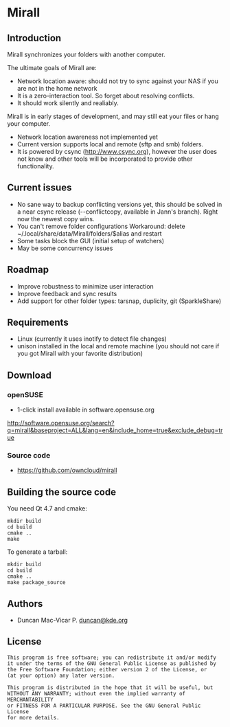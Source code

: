 # Mirall

## Introduction

Mirall synchronizes your folders with another computer.

The ultimate goals of Mirall are:

* Network location aware: should not try to sync against your NAS if you are
  not in the home network
* It is a zero-interaction tool. So forget about resolving conflicts.
* It should work silently and realiably.

Mirall is in early stages of development, and may still eat your
files or hang your computer.

* Network location awareness not implemented yet
* Current version supports local and remote (sftp and smb) folders.
* It is powered by csync (http://www.csync.org), however
  the user does not know and other tools will be incorporated to provide other
  functionality.

## Current issues

* No sane way to backup conflicting versions yet, this should be solved
  in a near csync release (--conflictcopy, available in Jann's branch).
  Right now the newest copy wins.
* You can't remove folder configurations
  Workaround: delete ~/.local/share/data/Mirall/folders/$alias and restart
* Some tasks block the GUI (initial setup of watchers)
* May be some concurrency issues

## Roadmap

* Improve robustness to minimize user interaction
* Improve feedback and sync results
* Add support for other folder types: tarsnap, duplicity, git (SparkleShare)

## Requirements

* Linux (currently it uses inotify to detect file changes)
* unison installed in the local and remote machine
  (you should not care if you got Mirall with your favorite
   distribution)

## Download

### openSUSE

* 1-click install available in software.opensuse.org

http://software.opensuse.org/search?q=mirall&baseproject=ALL&lang=en&include_home=true&exclude_debug=true

### Source code

* https://github.com/owncloud/mirall

## Building the source code

You need Qt 4.7 and cmake:

    mkdir build
    cd build
    cmake ..
    make

To generate a tarball:

    mkdir build
    cd build
    cmake ..
    make package_source

## Authors

* Duncan Mac-Vicar P. <duncan@kde.org>

## License

    This program is free software; you can redistribute it and/or modify
    it under the terms of the GNU General Public License as published by
    the Free Software Foundation; either version 2 of the License, or
    (at your option) any later version.

    This program is distributed in the hope that it will be useful, but
    WITHOUT ANY WARRANTY; without even the implied warranty of MERCHANTABILITY
    or FITNESS FOR A PARTICULAR PURPOSE. See the GNU General Public License
    for more details.


